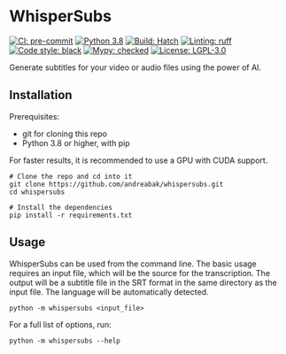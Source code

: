 # WhisperSubs

[![CI: pre-commit](https://github.com/andreabak/whispersubs/actions/workflows/pre-commit.yml/badge.svg?branch=main)](https://github.com/andreabak/whispersubs/actions)
[![Python 3.8](https://img.shields.io/badge/python-3.8-blue.svg)](https://www.python.org/downloads/release/python-380/)
[![Build: Hatch](https://img.shields.io/badge/%F0%9F%A5%9A-Hatch-4051b5.svg)](https://github.com/pypa/hatch)
[![Linting: ruff](https://img.shields.io/endpoint?url=https://raw.githubusercontent.com/astral-sh/ruff/main/assets/badge/v2.json)](https://github.com/astral-sh/ruff)
[![Code style: black](https://img.shields.io/badge/code%20style-black-000000.svg)](https://github.com/psf/black)
[![Mypy: checked](https://img.shields.io/badge/mypy-checked-2A6DB2.svg)](https://mypy-lang.org/)
[![License: LGPL-3.0](https://img.shields.io/github/license/andreabak/whispersubs)](https://github.com/andreabak/whispersubs/blob/main/LICENSE)

Generate subtitles for your video or audio files using the power of AI.

## Installation

Prerequisites:
- git for cloning this repo
- Python 3.8 or higher, with pip

For faster results, it is recommended to use a GPU with CUDA support.

```shell
# Clone the repo and cd into it
git clone https://github.com/andreabak/whispersubs.git
cd whispersubs

# Install the dependencies
pip install -r requirements.txt
```

## Usage
WhisperSubs can be used from the command line. The basic usage requires an input file, which will be the source for the transcription. The output will be a subtitle file in the SRT format in the same directory as the input file. The language will be automatically detected.
```shell
python -m whispersubs <input_file>
```

For a full list of options, run:
```shell
python -m whispersubs --help
```
